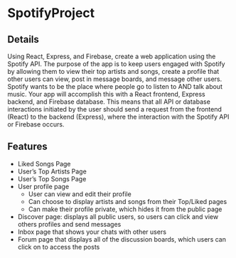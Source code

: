 # SpotifyProject

## Details
Using React, Express, and Firebase, create a web application using the Spotify API. The purpose of the app is to keep users engaged with Spotify by allowing them to view their top artists and songs, create a profile that other users can view, post in message boards, and message other users. Spotify wants to be the place where people go to listen to AND talk about music. Your app will accomplish this with a React frontend, Express backend, and Firebase database. This means that all API or database interactions initiated by the user should send a request from the frontend (React) to the backend (Express), where the interaction with the Spotify API or Firebase occurs.

## Features
* Liked Songs Page
* User’s Top Artists Page
* User’s Top Songs Page
* User profile page
    * User can view and edit their profile
    * Can choose to display artists and songs from their Top/Liked pages
    * Can make their profile private, which hides it from the public page
* Discover page: displays all public users, so users can click and view others profiles and send messages
* Inbox page that shows your chats with other users
* Forum page that displays all of the discussion boards, which users can click on to access the posts
